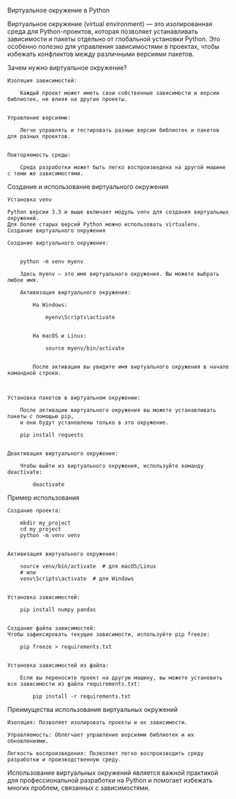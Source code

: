 

Виртуальное окружение в Python

Виртуальное окружение (virtual environment) — это изолированная среда для Python-проектов,
которая позволяет устанавливать зависимости и пакеты отдельно от глобальной установки Python.
Это особенно полезно для управления зависимостями в проектах, чтобы избежать конфликтов между различными версиями пакетов.


Зачем нужно виртуальное окружение?

    Изоляция зависимостей:

        Каждый проект может иметь свои собственные зависимости и версии библиотек, не влияя на другие проекты.


    Управление версиями:

        Легче управлять и тестировать разные версии библиотек и пакетов для разных проектов.


    Повторяемость среды:

        Среда разработки может быть легко воспроизведена на другой машине с теми же зависимостями.



Создание и использование виртуального окружения

    Установка venv

    Python версии 3.3 и выше включает модуль venv для создания виртуальных окружений.
    Для более старых версий Python можно использовать virtualenv.
    Создание виртуального окружения

    Создание виртуального окружения:


        python -m venv myenv

        Здесь myenv — это имя виртуального окружения. Вы можете выбрать любое имя.

        Активизация виртуального окружения:

            На Windows:

                myenv\Scripts\activate


            На macOS и Linux:
     
                source myenv/bin/activate


            После активации вы увидите имя виртуального окружения в начале командной строки.



    Установка пакетов в виртуальном окружении:

        После активации виртуального окружения вы можете устанавливать пакеты с помощью pip,
        и они будут установлены только в это окружение.

        pip install requests


    Деактивация виртуального окружения:
        
        Чтобы выйти из виртуального окружения, используйте команду deactivate:

            deactivate


Пример использования

    Создание проекта:

        mkdir my_project
        cd my_project
        python -m venv venv


    Активизация виртуального окружения:

        source venv/bin/activate  # для macOS/Linux
        # или
        venv\Scripts\activate  # для Windows


    Установка зависимостей:

        pip install numpy pandas


    Создание файла зависимостей:
    Чтобы зафиксировать текущие зависимости, используйте pip freeze:

        pip freeze > requirements.txt


    Установка зависимостей из файла:

        Если вы переносите проект на другую машину, вы можете установить все зависимости из файла requirements.txt:

            pip install -r requirements.txt



Преимущества использования виртуальных окружений

    Изоляция: Позволяет изолировать проекты и их зависимости.

    Управляемость: Облегчает управление версиями библиотек и их обновлениями.

    Легкость воспроизведения: Позволяет легко воспроизводить среду разработки и производственную среду.



Использование виртуальных окружений является важной практикой для профессиональной разработки на Python
и помогает избежать многих проблем, связанных с зависимостями.
